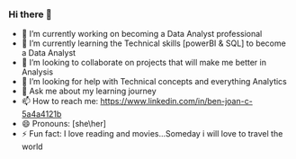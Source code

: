 ### Hi there 👋


- 🔭 I’m currently working on becoming a Data Analyst professional
- 🌱 I’m currently learning the Technical skills [powerBI & SQL] to become a Data Analyst 
- 👯 I’m looking to collaborate on projects that will make me better in Analysis
- 🤔 I’m looking for help with Technical concepts and everything Analytics
- 💬 Ask me about my learning journey
- 📫 How to reach me: https://www.linkedin.com/in/ben-joan-c-5a4a4121b
- 😄 Pronouns: [she\her]
- ⚡ Fun fact: I love reading and movies...Someday i will love to travel the world

